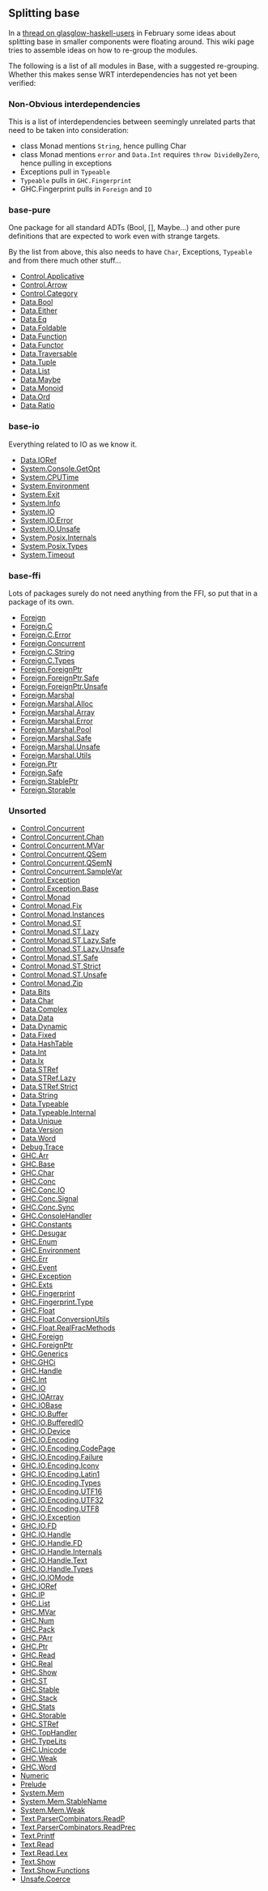 ## Splitting base



In a [
thread on glasglow-haskell-users](http://www.haskell.org/pipermail/glasgow-haskell-users/2013-February/023764.html) in February some ideas about splitting base in smaller components were floating around. This wiki page tries to assemble ideas on how to re-group the modules.



The following is a list of all modules in Base, with a suggested re-grouping. Whether this makes sense WRT interdependencies has not yet been verified:


### Non-Obvious interdependencies



This is a list of interdependencies between seemingly unrelated parts that need to be taken into consideration:


- class Monad mentions `String`, hence pulling Char
- class Monad mentions `error` and `Data.Int` requires `throw DivideByZero`, hence pulling in exceptions
- Exceptions pull in `Typeable`
- `Typeable` pulls in `GHC.Fingerprint`
- GHC.Fingerprint pulls in `Foreign` and `IO`

### base-pure



One package for all standard ADTs (Bool, \[\], Maybe...) and other pure definitions that are expected to work even with strange targets.



By the list from above, this also needs to have `Char`, Exceptions, `Typeable` and from there much other stuff...


- [
  Control.Applicative](http://hackage.haskell.org/packages/archive/base/4.6.0.1/doc/html/Control-Applicative.html)
- [
  Control.Arrow](http://hackage.haskell.org/packages/archive/base/4.6.0.1/doc/html/Control-Arrow.html)
- [
  Control.Category](http://hackage.haskell.org/packages/archive/base/4.6.0.1/doc/html/Control-Category.html)
- [
  Data.Bool](http://hackage.haskell.org/packages/archive/base/4.6.0.1/doc/html/Data-Bool.html)
- [
  Data.Either](http://hackage.haskell.org/packages/archive/base/4.6.0.1/doc/html/Data-Either.html)
- [
  Data.Eq](http://hackage.haskell.org/packages/archive/base/4.6.0.1/doc/html/Data-Eq.html)
- [
  Data.Foldable](http://hackage.haskell.org/packages/archive/base/4.6.0.1/doc/html/Data-Foldable.html)
- [
  Data.Function](http://hackage.haskell.org/packages/archive/base/4.6.0.1/doc/html/Data-Function.html)
- [
  Data.Functor](http://hackage.haskell.org/packages/archive/base/4.6.0.1/doc/html/Data-Functor.html)
- [
  Data.Traversable](http://hackage.haskell.org/packages/archive/base/4.6.0.1/doc/html/Data-Traversable.html)
- [
  Data.Tuple](http://hackage.haskell.org/packages/archive/base/4.6.0.1/doc/html/Data-Tuple.html)
- [
  Data.List](http://hackage.haskell.org/packages/archive/base/4.6.0.1/doc/html/Data-List.html)
- [
  Data.Maybe](http://hackage.haskell.org/packages/archive/base/4.6.0.1/doc/html/Data-Maybe.html)
- [
  Data.Monoid](http://hackage.haskell.org/packages/archive/base/4.6.0.1/doc/html/Data-Monoid.html)
- [
  Data.Ord](http://hackage.haskell.org/packages/archive/base/4.6.0.1/doc/html/Data-Ord.html)
- [
  Data.Ratio](http://hackage.haskell.org/packages/archive/base/4.6.0.1/doc/html/Data-Ratio.html)

### base-io



Everything related to IO as we know it.


- [
  Data.IORef](http://hackage.haskell.org/packages/archive/base/4.6.0.1/doc/html/Data-IORef.html)
- [
  System.Console.GetOpt](http://hackage.haskell.org/packages/archive/base/4.6.0.1/doc/html/System-Console.GetOpt.html)
- [
  System.CPUTime](http://hackage.haskell.org/packages/archive/base/4.6.0.1/doc/html/System-CPUTime.html)
- [
  System.Environment](http://hackage.haskell.org/packages/archive/base/4.6.0.1/doc/html/System-Environment.html)
- [
  System.Exit](http://hackage.haskell.org/packages/archive/base/4.6.0.1/doc/html/System-Exit.html)
- [
  System.Info](http://hackage.haskell.org/packages/archive/base/4.6.0.1/doc/html/System-Info.html)
- [
  System.IO](http://hackage.haskell.org/packages/archive/base/4.6.0.1/doc/html/System-IO.html)
- [
  System.IO.Error](http://hackage.haskell.org/packages/archive/base/4.6.0.1/doc/html/System-IO.Error.html)
- [
  System.IO.Unsafe](http://hackage.haskell.org/packages/archive/base/4.6.0.1/doc/html/System-IO.Unsafe.html)
- [
  System.Posix.Internals](http://hackage.haskell.org/packages/archive/base/4.6.0.1/doc/html/System-Posix.Internals.html)
- [
  System.Posix.Types](http://hackage.haskell.org/packages/archive/base/4.6.0.1/doc/html/System-Posix.Types.html)
- [
  System.Timeout](http://hackage.haskell.org/packages/archive/base/4.6.0.1/doc/html/System-Timeout.html)

### base-ffi



Lots of packages surely do not need anything from the FFI, so put that in a package of its own.


- [
  Foreign](http://hackage.haskell.org/packages/archive/base/4.6.0.1/doc/html/Foreign.html)
- [
  Foreign.C](http://hackage.haskell.org/packages/archive/base/4.6.0.1/doc/html/Foreign-C.html)
- [
  Foreign.C.Error](http://hackage.haskell.org/packages/archive/base/4.6.0.1/doc/html/Foreign-C.Error.html)
- [
  Foreign.Concurrent](http://hackage.haskell.org/packages/archive/base/4.6.0.1/doc/html/Foreign-Concurrent.html)
- [
  Foreign.C.String](http://hackage.haskell.org/packages/archive/base/4.6.0.1/doc/html/Foreign-C.String.html)
- [
  Foreign.C.Types](http://hackage.haskell.org/packages/archive/base/4.6.0.1/doc/html/Foreign-C.Types.html)
- [
  Foreign.ForeignPtr](http://hackage.haskell.org/packages/archive/base/4.6.0.1/doc/html/Foreign-ForeignPtr.html)
- [
  Foreign.ForeignPtr.Safe](http://hackage.haskell.org/packages/archive/base/4.6.0.1/doc/html/Foreign-ForeignPtr.Safe.html)
- [
  Foreign.ForeignPtr.Unsafe](http://hackage.haskell.org/packages/archive/base/4.6.0.1/doc/html/Foreign-ForeignPtr.Unsafe.html)
- [
  Foreign.Marshal](http://hackage.haskell.org/packages/archive/base/4.6.0.1/doc/html/Foreign-Marshal.html)
- [
  Foreign.Marshal.Alloc](http://hackage.haskell.org/packages/archive/base/4.6.0.1/doc/html/Foreign-Marshal.Alloc.html)
- [
  Foreign.Marshal.Array](http://hackage.haskell.org/packages/archive/base/4.6.0.1/doc/html/Foreign-Marshal.Array.html)
- [
  Foreign.Marshal.Error](http://hackage.haskell.org/packages/archive/base/4.6.0.1/doc/html/Foreign-Marshal.Error.html)
- [
  Foreign.Marshal.Pool](http://hackage.haskell.org/packages/archive/base/4.6.0.1/doc/html/Foreign-Marshal.Pool.html)
- [
  Foreign.Marshal.Safe](http://hackage.haskell.org/packages/archive/base/4.6.0.1/doc/html/Foreign-Marshal.Safe.html)
- [
  Foreign.Marshal.Unsafe](http://hackage.haskell.org/packages/archive/base/4.6.0.1/doc/html/Foreign-Marshal.Unsafe.html)
- [
  Foreign.Marshal.Utils](http://hackage.haskell.org/packages/archive/base/4.6.0.1/doc/html/Foreign-Marshal.Utils.html)
- [
  Foreign.Ptr](http://hackage.haskell.org/packages/archive/base/4.6.0.1/doc/html/Foreign-Ptr.html)
- [
  Foreign.Safe](http://hackage.haskell.org/packages/archive/base/4.6.0.1/doc/html/Foreign-Safe.html)
- [
  Foreign.StablePtr](http://hackage.haskell.org/packages/archive/base/4.6.0.1/doc/html/Foreign-StablePtr.html)
- [
  Foreign.Storable](http://hackage.haskell.org/packages/archive/base/4.6.0.1/doc/html/Foreign-Storable.html)

### Unsorted


- [
  Control.Concurrent](http://hackage.haskell.org/packages/archive/base/4.6.0.1/doc/html/Control-Concurrent.html)
- [
  Control.Concurrent.Chan](http://hackage.haskell.org/packages/archive/base/4.6.0.1/doc/html/Control-Concurrent.Chan.html)
- [
  Control.Concurrent.MVar](http://hackage.haskell.org/packages/archive/base/4.6.0.1/doc/html/Control-Concurrent.MVar.html)
- [
  Control.Concurrent.QSem](http://hackage.haskell.org/packages/archive/base/4.6.0.1/doc/html/Control-Concurrent.QSem.html)
- [
  Control.Concurrent.QSemN](http://hackage.haskell.org/packages/archive/base/4.6.0.1/doc/html/Control-Concurrent.QSemN.html)
- [
  Control.Concurrent.SampleVar](http://hackage.haskell.org/packages/archive/base/4.6.0.1/doc/html/Control-Concurrent.SampleVar.html)
- [
  Control.Exception](http://hackage.haskell.org/packages/archive/base/4.6.0.1/doc/html/Control-Exception.html)
- [
  Control.Exception.Base](http://hackage.haskell.org/packages/archive/base/4.6.0.1/doc/html/Control-Exception.Base.html)
- [
  Control.Monad](http://hackage.haskell.org/packages/archive/base/4.6.0.1/doc/html/Control-Monad.html)
- [
  Control.Monad.Fix](http://hackage.haskell.org/packages/archive/base/4.6.0.1/doc/html/Control-Monad.Fix.html)
- [
  Control.Monad.Instances](http://hackage.haskell.org/packages/archive/base/4.6.0.1/doc/html/Control-Monad.Instances.html)
- [
  Control.Monad.ST](http://hackage.haskell.org/packages/archive/base/4.6.0.1/doc/html/Control-Monad.ST.html)
- [
  Control.Monad.ST.Lazy](http://hackage.haskell.org/packages/archive/base/4.6.0.1/doc/html/Control-Monad.ST.Lazy.html)
- [
  Control.Monad.ST.Lazy.Safe](http://hackage.haskell.org/packages/archive/base/4.6.0.1/doc/html/Control-Monad.ST.Lazy.Safe.html)
- [
  Control.Monad.ST.Lazy.Unsafe](http://hackage.haskell.org/packages/archive/base/4.6.0.1/doc/html/Control-Monad.ST.Lazy.Unsafe.html)
- [
  Control.Monad.ST.Safe](http://hackage.haskell.org/packages/archive/base/4.6.0.1/doc/html/Control-Monad.ST.Safe.html)
- [
  Control.Monad.ST.Strict](http://hackage.haskell.org/packages/archive/base/4.6.0.1/doc/html/Control-Monad.ST.Strict.html)
- [
  Control.Monad.ST.Unsafe](http://hackage.haskell.org/packages/archive/base/4.6.0.1/doc/html/Control-Monad.ST.Unsafe.html)
- [
  Control.Monad.Zip](http://hackage.haskell.org/packages/archive/base/4.6.0.1/doc/html/Control-Monad.Zip.html)
- [
  Data.Bits](http://hackage.haskell.org/packages/archive/base/4.6.0.1/doc/html/Data-Bits.html)
- [
  Data.Char](http://hackage.haskell.org/packages/archive/base/4.6.0.1/doc/html/Data-Char.html)
- [
  Data.Complex](http://hackage.haskell.org/packages/archive/base/4.6.0.1/doc/html/Data-Complex.html)
- [
  Data.Data](http://hackage.haskell.org/packages/archive/base/4.6.0.1/doc/html/Data-Data.html)
- [
  Data.Dynamic](http://hackage.haskell.org/packages/archive/base/4.6.0.1/doc/html/Data-Dynamic.html)
- [
  Data.Fixed](http://hackage.haskell.org/packages/archive/base/4.6.0.1/doc/html/Data-Fixed.html)
- [
  Data.HashTable](http://hackage.haskell.org/packages/archive/base/4.6.0.1/doc/html/Data-HashTable.html)
- [
  Data.Int](http://hackage.haskell.org/packages/archive/base/4.6.0.1/doc/html/Data-Int.html)
- [
  Data.Ix](http://hackage.haskell.org/packages/archive/base/4.6.0.1/doc/html/Data-Ix.html)
- [
  Data.STRef](http://hackage.haskell.org/packages/archive/base/4.6.0.1/doc/html/Data-STRef.html)
- [
  Data.STRef.Lazy](http://hackage.haskell.org/packages/archive/base/4.6.0.1/doc/html/Data-STRef.Lazy.html)
- [
  Data.STRef.Strict](http://hackage.haskell.org/packages/archive/base/4.6.0.1/doc/html/Data-STRef.Strict.html)
- [
  Data.String](http://hackage.haskell.org/packages/archive/base/4.6.0.1/doc/html/Data-String.html)
- [
  Data.Typeable](http://hackage.haskell.org/packages/archive/base/4.6.0.1/doc/html/Data-Typeable.html)
- [
  Data.Typeable.Internal](http://hackage.haskell.org/packages/archive/base/4.6.0.1/doc/html/Data-Typeable.Internal.html)
- [
  Data.Unique](http://hackage.haskell.org/packages/archive/base/4.6.0.1/doc/html/Data-Unique.html)
- [
  Data.Version](http://hackage.haskell.org/packages/archive/base/4.6.0.1/doc/html/Data-Version.html)
- [
  Data.Word](http://hackage.haskell.org/packages/archive/base/4.6.0.1/doc/html/Data-Word.html)
- [
  Debug.Trace](http://hackage.haskell.org/packages/archive/base/4.6.0.1/doc/html/Debug-Trace.html)
- [
  GHC.Arr](http://hackage.haskell.org/packages/archive/base/4.6.0.1/doc/html/GHC-Arr.html)
- [
  GHC.Base](http://hackage.haskell.org/packages/archive/base/4.6.0.1/doc/html/GHC-Base.html)
- [
  GHC.Char](http://hackage.haskell.org/packages/archive/base/4.6.0.1/doc/html/GHC-Char.html)
- [
  GHC.Conc](http://hackage.haskell.org/packages/archive/base/4.6.0.1/doc/html/GHC-Conc.html)
- [
  GHC.Conc.IO](http://hackage.haskell.org/packages/archive/base/4.6.0.1/doc/html/GHC-Conc.IO.html)
- [
  GHC.Conc.Signal](http://hackage.haskell.org/packages/archive/base/4.6.0.1/doc/html/GHC-Conc.Signal.html)
- [
  GHC.Conc.Sync](http://hackage.haskell.org/packages/archive/base/4.6.0.1/doc/html/GHC-Conc.Sync.html)
- [
  GHC.ConsoleHandler](http://hackage.haskell.org/packages/archive/base/4.6.0.1/doc/html/GHC-ConsoleHandler.html)
- [
  GHC.Constants](http://hackage.haskell.org/packages/archive/base/4.6.0.1/doc/html/GHC-Constants.html)
- [
  GHC.Desugar](http://hackage.haskell.org/packages/archive/base/4.6.0.1/doc/html/GHC-Desugar.html)
- [
  GHC.Enum](http://hackage.haskell.org/packages/archive/base/4.6.0.1/doc/html/GHC-Enum.html)
- [
  GHC.Environment](http://hackage.haskell.org/packages/archive/base/4.6.0.1/doc/html/GHC-Environment.html)
- [
  GHC.Err](http://hackage.haskell.org/packages/archive/base/4.6.0.1/doc/html/GHC-Err.html)
- [
  GHC.Event](http://hackage.haskell.org/packages/archive/base/4.6.0.1/doc/html/GHC-Event.html)
- [
  GHC.Exception](http://hackage.haskell.org/packages/archive/base/4.6.0.1/doc/html/GHC-Exception.html)
- [
  GHC.Exts](http://hackage.haskell.org/packages/archive/base/4.6.0.1/doc/html/GHC-Exts.html)
- [
  GHC.Fingerprint](http://hackage.haskell.org/packages/archive/base/4.6.0.1/doc/html/GHC-Fingerprint.html)
- [
  GHC.Fingerprint.Type](http://hackage.haskell.org/packages/archive/base/4.6.0.1/doc/html/GHC-Fingerprint.Type.html)
- [
  GHC.Float](http://hackage.haskell.org/packages/archive/base/4.6.0.1/doc/html/GHC-Float.html)
- [
  GHC.Float.ConversionUtils](http://hackage.haskell.org/packages/archive/base/4.6.0.1/doc/html/GHC-Float.ConversionUtils.html)
- [
  GHC.Float.RealFracMethods](http://hackage.haskell.org/packages/archive/base/4.6.0.1/doc/html/GHC-Float.RealFracMethods.html)
- [
  GHC.Foreign](http://hackage.haskell.org/packages/archive/base/4.6.0.1/doc/html/GHC-Foreign.html)
- [
  GHC.ForeignPtr](http://hackage.haskell.org/packages/archive/base/4.6.0.1/doc/html/GHC-ForeignPtr.html)
- [
  GHC.Generics](http://hackage.haskell.org/packages/archive/base/4.6.0.1/doc/html/GHC-Generics.html)
- [
  GHC.GHCi](http://hackage.haskell.org/packages/archive/base/4.6.0.1/doc/html/GHC-GHCi.html)
- [
  GHC.Handle](http://hackage.haskell.org/packages/archive/base/4.6.0.1/doc/html/GHC-Handle.html)
- [
  GHC.Int](http://hackage.haskell.org/packages/archive/base/4.6.0.1/doc/html/GHC-Int.html)
- [
  GHC.IO](http://hackage.haskell.org/packages/archive/base/4.6.0.1/doc/html/GHC-IO.html)
- [
  GHC.IOArray](http://hackage.haskell.org/packages/archive/base/4.6.0.1/doc/html/GHC-IOArray.html)
- [
  GHC.IOBase](http://hackage.haskell.org/packages/archive/base/4.6.0.1/doc/html/GHC-IOBase.html)
- [
  GHC.IO.Buffer](http://hackage.haskell.org/packages/archive/base/4.6.0.1/doc/html/GHC-IO.Buffer.html)
- [
  GHC.IO.BufferedIO](http://hackage.haskell.org/packages/archive/base/4.6.0.1/doc/html/GHC-IO.BufferedIO.html)
- [
  GHC.IO.Device](http://hackage.haskell.org/packages/archive/base/4.6.0.1/doc/html/GHC-IO.Device.html)
- [
  GHC.IO.Encoding](http://hackage.haskell.org/packages/archive/base/4.6.0.1/doc/html/GHC-IO.Encoding.html)
- [
  GHC.IO.Encoding.CodePage](http://hackage.haskell.org/packages/archive/base/4.6.0.1/doc/html/GHC-IO.Encoding.CodePage.html)
- [
  GHC.IO.Encoding.Failure](http://hackage.haskell.org/packages/archive/base/4.6.0.1/doc/html/GHC-IO.Encoding.Failure.html)
- [
  GHC.IO.Encoding.Iconv](http://hackage.haskell.org/packages/archive/base/4.6.0.1/doc/html/GHC-IO.Encoding.Iconv.html)
- [
  GHC.IO.Encoding.Latin1](http://hackage.haskell.org/packages/archive/base/4.6.0.1/doc/html/GHC-IO.Encoding.Latin1.html)
- [
  GHC.IO.Encoding.Types](http://hackage.haskell.org/packages/archive/base/4.6.0.1/doc/html/GHC-IO.Encoding.Types.html)
- [
  GHC.IO.Encoding.UTF16](http://hackage.haskell.org/packages/archive/base/4.6.0.1/doc/html/GHC-IO.Encoding.UTF16.html)
- [
  GHC.IO.Encoding.UTF32](http://hackage.haskell.org/packages/archive/base/4.6.0.1/doc/html/GHC-IO.Encoding.UTF32.html)
- [
  GHC.IO.Encoding.UTF8](http://hackage.haskell.org/packages/archive/base/4.6.0.1/doc/html/GHC-IO.Encoding.UTF8.html)
- [
  GHC.IO.Exception](http://hackage.haskell.org/packages/archive/base/4.6.0.1/doc/html/GHC-IO.Exception.html)
- [
  GHC.IO.FD](http://hackage.haskell.org/packages/archive/base/4.6.0.1/doc/html/GHC-IO.FD.html)
- [
  GHC.IO.Handle](http://hackage.haskell.org/packages/archive/base/4.6.0.1/doc/html/GHC-IO.Handle.html)
- [
  GHC.IO.Handle.FD](http://hackage.haskell.org/packages/archive/base/4.6.0.1/doc/html/GHC-IO.Handle.FD.html)
- [
  GHC.IO.Handle.Internals](http://hackage.haskell.org/packages/archive/base/4.6.0.1/doc/html/GHC-IO.Handle.Internals.html)
- [
  GHC.IO.Handle.Text](http://hackage.haskell.org/packages/archive/base/4.6.0.1/doc/html/GHC-IO.Handle.Text.html)
- [
  GHC.IO.Handle.Types](http://hackage.haskell.org/packages/archive/base/4.6.0.1/doc/html/GHC-IO.Handle.Types.html)
- [
  GHC.IO.IOMode](http://hackage.haskell.org/packages/archive/base/4.6.0.1/doc/html/GHC-IO.IOMode.html)
- [
  GHC.IORef](http://hackage.haskell.org/packages/archive/base/4.6.0.1/doc/html/GHC-IORef.html)
- [
  GHC.IP](http://hackage.haskell.org/packages/archive/base/4.6.0.1/doc/html/GHC-IP.html)
- [
  GHC.List](http://hackage.haskell.org/packages/archive/base/4.6.0.1/doc/html/GHC-List.html)
- [
  GHC.MVar](http://hackage.haskell.org/packages/archive/base/4.6.0.1/doc/html/GHC-MVar.html)
- [
  GHC.Num](http://hackage.haskell.org/packages/archive/base/4.6.0.1/doc/html/GHC-Num.html)
- [
  GHC.Pack](http://hackage.haskell.org/packages/archive/base/4.6.0.1/doc/html/GHC-Pack.html)
- [
  GHC.PArr](http://hackage.haskell.org/packages/archive/base/4.6.0.1/doc/html/GHC-PArr.html)
- [
  GHC.Ptr](http://hackage.haskell.org/packages/archive/base/4.6.0.1/doc/html/GHC-Ptr.html)
- [
  GHC.Read](http://hackage.haskell.org/packages/archive/base/4.6.0.1/doc/html/GHC-Read.html)
- [
  GHC.Real](http://hackage.haskell.org/packages/archive/base/4.6.0.1/doc/html/GHC-Real.html)
- [
  GHC.Show](http://hackage.haskell.org/packages/archive/base/4.6.0.1/doc/html/GHC-Show.html)
- [
  GHC.ST](http://hackage.haskell.org/packages/archive/base/4.6.0.1/doc/html/GHC-ST.html)
- [
  GHC.Stable](http://hackage.haskell.org/packages/archive/base/4.6.0.1/doc/html/GHC-Stable.html)
- [
  GHC.Stack](http://hackage.haskell.org/packages/archive/base/4.6.0.1/doc/html/GHC-Stack.html)
- [
  GHC.Stats](http://hackage.haskell.org/packages/archive/base/4.6.0.1/doc/html/GHC-Stats.html)
- [
  GHC.Storable](http://hackage.haskell.org/packages/archive/base/4.6.0.1/doc/html/GHC-Storable.html)
- [
  GHC.STRef](http://hackage.haskell.org/packages/archive/base/4.6.0.1/doc/html/GHC-STRef.html)
- [
  GHC.TopHandler](http://hackage.haskell.org/packages/archive/base/4.6.0.1/doc/html/GHC-TopHandler.html)
- [
  GHC.TypeLits](http://hackage.haskell.org/packages/archive/base/4.6.0.1/doc/html/GHC-TypeLits.html)
- [
  GHC.Unicode](http://hackage.haskell.org/packages/archive/base/4.6.0.1/doc/html/GHC-Unicode.html)
- [
  GHC.Weak](http://hackage.haskell.org/packages/archive/base/4.6.0.1/doc/html/GHC-Weak.html)
- [
  GHC.Word](http://hackage.haskell.org/packages/archive/base/4.6.0.1/doc/html/GHC-Word.html)
- [
  Numeric](http://hackage.haskell.org/packages/archive/base/4.6.0.1/doc/html/Numeric.html)
- [
  Prelude](http://hackage.haskell.org/packages/archive/base/4.6.0.1/doc/html/Prelude.html)
- [
  System.Mem](http://hackage.haskell.org/packages/archive/base/4.6.0.1/doc/html/System-Mem.html)
- [
  System.Mem.StableName](http://hackage.haskell.org/packages/archive/base/4.6.0.1/doc/html/System-Mem.StableName.html)
- [
  System.Mem.Weak](http://hackage.haskell.org/packages/archive/base/4.6.0.1/doc/html/System-Mem.Weak.html)
- [
  Text.ParserCombinators.ReadP](http://hackage.haskell.org/packages/archive/base/4.6.0.1/doc/html/Text-ParserCombinators.ReadP.html)
- [
  Text.ParserCombinators.ReadPrec](http://hackage.haskell.org/packages/archive/base/4.6.0.1/doc/html/Text-ParserCombinators.ReadPrec.html)
- [
  Text.Printf](http://hackage.haskell.org/packages/archive/base/4.6.0.1/doc/html/Text-Printf.html)
- [
  Text.Read](http://hackage.haskell.org/packages/archive/base/4.6.0.1/doc/html/Text-Read.html)
- [
  Text.Read.Lex](http://hackage.haskell.org/packages/archive/base/4.6.0.1/doc/html/Text-Read.Lex.html)
- [
  Text.Show](http://hackage.haskell.org/packages/archive/base/4.6.0.1/doc/html/Text-Show.html)
- [
  Text.Show.Functions](http://hackage.haskell.org/packages/archive/base/4.6.0.1/doc/html/Text-Show.Functions.html)
- [
  Unsafe.Coerce](http://hackage.haskell.org/packages/archive/base/4.6.0.1/doc/html/Unsafe-Coerce.html)
